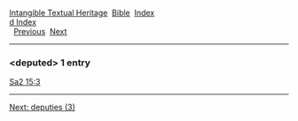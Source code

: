 [Intangible Textual Heritage](../../index)  [Bible](../index) 
[Index](index)   
[d Index](_d_)  
  [Previous](c03028)  [Next](c03030) 

------------------------------------------------------------------------

### &lt;deputed&gt; 1 entry

[Sa2 15:3](../kjv/sa2015.htm#003)  

------------------------------------------------------------------------

[Next: deputies (3)](c03030)
